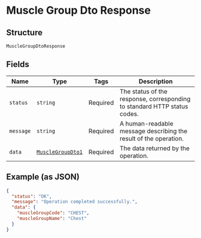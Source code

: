 
# Muscle Group Dto Response

## Structure

`MuscleGroupDtoResponse`

## Fields

| Name | Type | Tags | Description |
|  --- | --- | --- | --- |
| `status` | `string` | Required | The status of the response, corresponding to standard HTTP status codes. |
| `message` | `string` | Required | A human-readable message describing the result of the operation. |
| `data` | [`MuscleGroupDto1`](../../doc/models/muscle-group-dto-1.md) | Required | The data returned by the operation. |

## Example (as JSON)

```json
{
  "status": "OK",
  "message": "Operation completed successfully.",
  "data": {
    "muscleGroupCode": "CHEST",
    "muscleGroupName": "Chest"
  }
}
```

